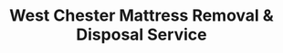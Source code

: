 ---
layout: location.njk
title: West Chester Mattress Removal & Disposal Service
description: Professional mattress removal in West Chester, PA. Next-day pickup  Licensed, insured, and eco-friendly serving Chester County's seat and West Chester University's college town.
permalink: /mattress-removal/pennsylvania/philadelphia/west-chester/
city: West Chester
state: Pennsylvania
stateSlug: pennsylvania
parentMetro: "Philadelphia"
coordinates:
  lat: 39.9606
  lng: -75.6056
pricing:
  startingPrice: 125
  single: 125
  queen: 125
  king: 135
  boxSpring: 30
neighborhoods:
  - name: "Downtown Historic District"
    zipCodes: ["19382"]
  - name: "East End"
    zipCodes: ["19380"]
  - name: "West Chester University Area"
    zipCodes: ["19383"]
  - name: "Northwest Quadrant"
    zipCodes: ["19382"]
  - name: "Southwest Quadrant"
    zipCodes: ["19382"]
  - name: "Southeast Quadrant"
    zipCodes: ["19380"]
  - name: "Northeast Quadrant"
    zipCodes: ["19382"]
  - name: "Market Street Corridor"
    zipCodes: ["19382"]
  - name: "Gay Street District"
    zipCodes: ["19380"]
  - name: "Union Street Area"
    zipCodes: ["19382"]
  - name: "High Street District"
    zipCodes: ["19380"]
  - name: "Church Street Area"
    zipCodes: ["19380"]
  - name: "Matlack Street District"
    zipCodes: ["19382"]
  - name: "Courthouse Square Area"
    zipCodes: ["19382"]
  - name: "University Campus Vicinity"
    zipCodes: ["19383"]
zipCodes: 
  - "19380"
  - "19382"
  - "19383"
recyclingPartners:
  - "West Chester Borough"
  - "Chester County Solid Waste Authority"
  - "Waste Management"
  - "Republic Services"
localRegulations: "West Chester Borough provides bulk item collection with mattresses and box springs requiring a $35 fee per item and advance scheduling through their Bulk Trash Form system at 205 Lacey Street, with pickup coordinated after application submission. Chester County Solid Waste Authority accepts mattresses at their facilities during operating hours as an alternative disposal method. As Chester County's seat with 18,671 residents and home to West Chester University's 17,000 students, mattress disposal timing becomes critical during semester transitions, graduation periods, and summer housing turnovers when student apartments generate high volumes requiring rapid processing beyond standard municipal collection schedules."
nearbyCities:
  - name: "Philadelphia"
    distance: "25 miles"
    isSuburb: false
reviews:
  count: 139
  featured:
    - reviewer: "Sarah K."
      rating: 5
      text: "Moving out of my student apartment near WCU campus and needed our mattresses gone before lease ended. They scheduled pickup for next day and handled the narrow stairs in our old Victorian rental perfectly. Great timing for end-of-semester rush."
      neighborhood: "West Chester University Area"
    - reviewer: "Professor Davis"
      rating: 5
      text: "Faculty housing transition required mattress disposal before new academic year. Much simpler than dealing with borough bulk pickup scheduling. Professional team knew exactly where to find our East End home."
      neighborhood: "East End"
    - reviewer: "Jennifer M."
      rating: 5
      text: "Had a king mattress taking up space in our Downtown Historic District home. Fair pricing and they handled everything without any complications. Saved us the trip to the county facility."
      neighborhood: "Downtown Historic District"
faqs:
  - question: "How quickly can you remove mattresses in West Chester?"
    answer: "Next-day service throughout West Chester's neighborhoods, accommodating Chester County's county seat logistics and West Chester University's academic schedule demands."
  - question: "Do you serve all West Chester neighborhoods?"
    answer: "Complete coverage from Downtown Historic District to University Campus area, East End to Northwest Quadrant, across all ZIP codes 19380-19383."
  - question: "What's included in your $125 West Chester pickup fee?"
    answer: "Base price covers pickup, loading, transportation, and eco-friendly recycling for one mattress. Box springs add $30 each."
  - question: "How does this compare to West Chester Borough bulk pickup?"
    answer: "We eliminate the need to submit Bulk Trash Forms, avoid $35 per-item borough fees, and provide immediate scheduling without waiting for assigned pickup dates."
  - question: "Can you coordinate with West Chester University schedules?"
    answer: "Absolutely. We understand semester transitions, graduation moves, and student housing turnovers, offering flexible timing that works around WCU's academic calendar."
  - question: "Do you handle student housing and rental property moves?"
    answer: "Yes, we work regularly with students, landlords, and property managers throughout West Chester's extensive rental housing market, coordinating with lease transitions and academic deadlines."
  - question: "Are you licensed for waste removal in Chester County?"
    answer: "We maintain all required Pennsylvania and Chester County permits with comprehensive insurance, providing compliant disposal through our nationwide recycling network."
  - question: "What payment methods do you accept in West Chester?"
    answer: "All major credit cards, cash, and invoicing options for students, faculty, residents, and property managers."
schema:
  "@type": "LocalBusiness"
  name: "A Bedder World West Chester"
  address:
    "@type": "PostalAddress"
    addressLocality: "West Chester"
    addressRegion: "PA"
    addressCountry: "US"
  geo:
    "@type": "GeoCoordinates" 
    latitude: 39.9606
    longitude: -75.6056
  telephone: "(720) 263-6094"
  priceRange: "$125-$180"
  aggregateRating:
    "@type": "AggregateRating"
    ratingValue: 4.9
    reviewCount: 139
pageContent:
  heroDescription: "Professional mattress removal serving West Chester with reliable next-day pickup  Part of our nationwide network that has recycled over 1 million mattresses, we provide licensed, insured service designed for Chester County's historic center and West Chester University's vibrant college community."
  
  aboutService: "Next-day mattress pickup at $125 designed for West Chester's unique position as Chester County's government center and home to West Chester University's 17,000 students. From university students managing semester transitions and graduation moves to faculty navigating housing changes and families throughout Downtown Historic District's Victorian homes, West Chester's 18,671 residents face distinct disposal challenges across this nationally recognized historic community. Rather than submitting West Chester Borough's Bulk Trash Forms with $35 per-item fees, coordinating municipal pickup schedules, or making trips to Chester County Solid Waste Authority facilities, our streamlined service handles everything through one simple appointment. Whether you live in the East End's diverse neighborhoods, near WCU's campus in student housing districts, or in the courthouse square area surrounded by 1840s architecture, we understand the practical needs of Pennsylvania's premier college town with deep governmental and educational roots. Each collected mattress flows through our national recycling network that has processed over 1 million units, with 80% of materials recovered for manufacturing reuse - supporting the same excellence in stewardship that makes West Chester a model historic preservation community."

  serviceAreasIntro: "Professional mattress pickup serves all West Chester neighborhoods from Downtown Historic District to University Campus areas, expertly coordinating with academic schedules and governmental building access requirements. From WCU student housing to historic Victorian neighborhoods, our operations understand college town logistics and preservation district considerations. Service flexibility accommodates semester transitions, graduation moves, and the dynamic needs of Chester County's seat with ongoing educational and administrative activities."

  regulationsCompliance: "Our licensed service eliminates the complexity of West Chester Borough's Bulk Trash Form system requiring $35 fees per mattress or trips to Chester County facilities during limited hours. We handle all county disposal requirements and borough regulations through one simple appointment, providing transparent pricing designed for college town timing needs without bulk collection scheduling or governmental facility coordination."

  environmentalImpact: "Environmental stewardship aligns with West Chester's commitment to historic preservation and West Chester University's sustainability initiatives. Our mattress recycling initiative ensures 80% of collected materials avoid regional landfills, instead flowing into manufacturing processes that create new products. Steel springs support construction applications, foam components become padding for various projects, and textile materials gain new purpose through advanced processing. This responsible approach preserves the historic character that earned West Chester's Downtown District National Register recognition while providing the university community with disposal solutions that honor both educational values and environmental responsibility."

  howItWorksScheduling: "Flexible scheduling respects West Chester's academic rhythms and governmental operations, accommodating WCU semester calendar, student housing transitions, and the varied timing needs of Chester County's historic government center."

  howItWorksService: "Licensed pickup teams understand historic district access requirements and university housing logistics, handling all Chester County disposal requirements with college town expertise and historic preservation awareness."

  howItWorksDisposal: "Each mattress connects to our nationwide recycling network's proven processing capabilities, where Pennsylvania's environmental standards guide component recovery through sustainable manufacturing partnerships that support the Commonwealth's conservation and educational leadership."

  sidebarStats:
    mattressesRemoved: "1,670"
---